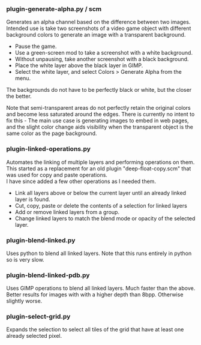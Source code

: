 ### plugin-generate-alpha.py / scm
Generates an alpha channel based on the difference between two images.
Intended use is take two screenshots of a video game object with different background colors to generate an image with a transparent background.
- Pause the game.
- Use a green-screen mod to take a screenshot with a white background.
- Without unpausing, take another screenshot with a black background.
- Place the white layer above the black layer in GIMP.
- Select the white layer, and select Colors > Generate Alpha from the menu.

The backgrounds do not have to be perfectly black or white, but the closer the better.

Note that semi-transparent areas do not perfectly retain the original colors and become less saturated around the edges.
There is currently no intent to fix this - The main use case is generating images to embed in web pages, and the slight color change aids visibility when the transparent object is the same color as the page background.

### plugin-linked-operations.py
Automates the linking of multiple layers and performing operations on them.  
This started as a replacement for an old plugin "deep-float-copy.scm" that was used for copy and paste operations.  
I have since added a few other operations as I needed them.
- Link all layers above or below the current layer until an already linked layer is found.
- Cut, copy, paste or delete the contents of a selection for linked layers
- Add or remove linked layers from a group.
- Change linked layers to match the blend mode or opacity of the selected layer.

### plugin-blend-linked.py  
Uses python to blend all linked layers. Note that this runs entirely in python so is very slow.

### plugin-blend-linked-pdb.py  
Uses GIMP operations to blend all linked layers. Much faster than the above.  
Better results for images with with a higher depth than 8bpp. Otherwise slightly worse.

### plugin-select-grid.py
Expands the selection to select all tiles of the grid that have at least one already selected pixel.
